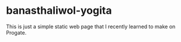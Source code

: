 # banasthaliwol-yogita
This is just a simple static web page that I recently learned to make on Progate.
